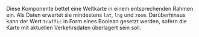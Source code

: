 Diese Komponente bettet eine Weltkarte in einem entsprechenden Rahmen ein. Als Daten erwartet sie mindestens `lat`, `lng` und `zoom`. Darüberhinaus kann der Wert `traffic` in Form eines Boolean gesetzt werden, sofern die Karte mit aktuellen Verkehrsdaten überlagert sein soll. 